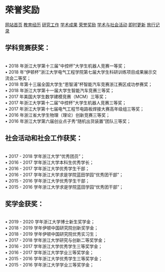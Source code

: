# 荣誉奖励
<a href="/index.html">网站首页</a>
<a href="/jiaoyu.html">教育经历</a>
<a href="/yanjiugongzuo.html">研究工作</a>
<a href="/xueshuchengguo.html">学术成果</a>
<a href="/rongyujiangli.html">荣誉奖励</a>
<a href="/xueshuhuodong.html">学术与社会活动</a>
<a href="/jishigengxin.html">即时更新</a>
<a href="/qita.html">旅行记录</a>

## 学科竞赛获奖：
<br/>• 2018 年浙江大学第十三届“中控杯”大学生机器人竞赛一等奖；
<br/>• 2018 年“伊顿杯”浙江大学电气工程学院第七届大学生科研训练项目成果展示交流会二等奖；
<br/>• 2018 年第十三届全国大学生“恩智浦”杯智能汽车竞赛浙江赛区成功参赛奖；
<br/>• 2018 年浙江大学第十一届大学生智能汽车竞赛三等奖；
<br/>• 2017 年美国大学生数学建模竞赛（MCM）三等奖；
<br/>• 2017 年浙江大学第十二届“中控杯”大学生机器人竞赛三等奖；
<br/>• 2017 年浙江大学第十七届电气工程节电路板焊接大赛高年级组三等奖；
<br/>• 2016 年浙江省大学生物理（理论）创新竞赛三等奖；
<br/>• 2016 年浙江大学第六届创业点子秀“随机出货装置”团队三等奖；

## 社会活动和社会工作获奖：
<br/>• 2017 - 2018 学年浙江大学“优秀团员”；
<br/>• 2016 - 2017 学年浙江大学本科生优秀学长；
<br/>• 2016 - 2017 学年浙江大学优秀学生干部；
<br/>• 2016 - 2017 学年浙江大学求是学院蓝田学园“优秀团干部”；
<br/>• 2015 - 2016 学年浙江大学优秀学生干部；
<br/>• 2015 - 2016 学年浙江大学求是学院蓝田学园“优秀团干部”；

## 奖学金获奖：
<br/>• 2019 - 2020 学年浙江大学博士新生奖学金；
<br/>• 2018 - 2019 学年伊顿中国研究院创新奖学金；
<br/>• 2018 - 2019 学年伊顿中国研究院优秀实习生；
<br/>• 2017 - 2018 学年浙江大学研究与创新二等奖学金；
<br/>• 2016 - 2017 学年浙江大学优秀学生三等奖学金；
<br/>• 2016 - 2017 学年浙江大学学业三等奖学金；
<br/>• 2015 - 2016 学年浙江大学优秀学生三等奖学金；
<br/>• 2015 - 2016 学年浙江大学学业三等奖学金；
